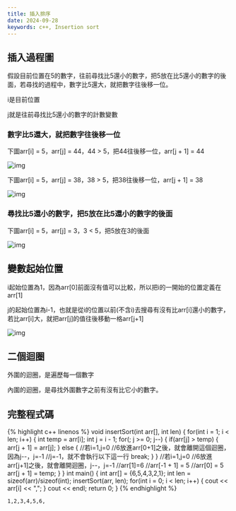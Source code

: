 ```yaml
---
title: 插入排序
date: 2024-09-28
keywords: c++, Insertion sort
---
```


## 插入過程圖

假設目前位置在5的數字，往前尋找比5還小的數字，把5放在比5還小的數字的後面，若尋找的過程中，數字比5還大，就把數字往後移一位。

i是目前位置

j就是往前尋找比5還小的數字的計數變數

### 數字比5還大，就把數字往後移一位

下圖arr[i] = 5，arr[j] = 44，44 > 5，把44往後移一位，arr[j + 1] = 44

![img]({{site.imgurl}}/dataStruct/insertSort1.jpg)  

下圖arr[i] = 5，arr[j] = 38，38 > 5，把38往後移一位，arr[j + 1] = 38

![img]({{site.imgurl}}/dataStruct/insertSort2.jpg)  

### 尋找比5還小的數字，把5放在比5還小的數字的後面

下圖arr[i] = 5，arr[j] = 3，3 < 5，把5放在3的後面

![img]({{site.imgurl}}/dataStruct/insertSort3.jpg) 

## 變數起始位置

i起始位置為1，因為arr[0]前面沒有值可以比較，所以把i的一開始的位置定義在arr[1]

j的起始位置為i-1，也就是從i的位置以前(不含i)去搜尋有沒有比arr[i]還小的數字，若比arr[i]大，就把arr[j]的值往後移動一格arr[j+1]

![img]({{site.imgurl}}/dataStruct/insertSort4.jpg) 

## 二個迴圈

外圍的迴圈，是遍歷每一個數字

內圍的迴圈，是尋找外圍數字之前有沒有比它小的數字。

## 完整程式碼
{% highlight c++ linenos %}
void insertSort(int arr[], int len) {
  for(int i = 1; i < len; i++) {
    int temp = arr[i];
    int j = i - 1;
    for(; j >= 0; j--) {
      if(arr[j] > temp) {
        arr[j + 1] = arr[j];
      } else {
        //若i=1,j=0
        //6放進arr[0+1]之後，就會離開這個迴圈，因為j--，j=-1
        //j=-1，就不會執行以下這一行
        break;
      }
    }
    //若i=1,j=0
    //6放進arr[j+1]之後，就會離開迴圈，j--，j=-1
    //arr[1]=6
    //arr[-1 + 1] = 5
    //arr[0] = 5
    arr[j + 1] = temp;
  }
}
int main() {
  int arr[] = {6,5,4,3,2,1};
  int len = sizeof(arr)/sizeof(int);
  insertSort(arr, len);
  for(int i = 0; i < len; i++) {
    cout << arr[i] << ",";
  }
  cout << endl;
  return 0;
}
{% endhighlight %}
```
1,2,3,4,5,6,
```